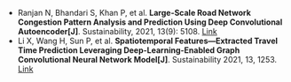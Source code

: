 * Ranjan N, Bhandari S, Khan P, et al. <b>Large-Scale Road Network Congestion Pattern Analysis and Prediction Using Deep Convolutional Autoencoder[J]</b>. Sustainability, 2021, 13(9): 5108. [Link](https://www.mdpi.com/1096140)
* Li X, Wang H, Sun P, et al. <b>Spatiotemporal Features—Extracted Travel Time Prediction Leveraging Deep-Learning-Enabled Graph Convolutional Neural Network Model[J]</b>. Sustainability 2021, 13, 1253. [Link](https://www.mdpi.com/2071-1050/13/3/1253)